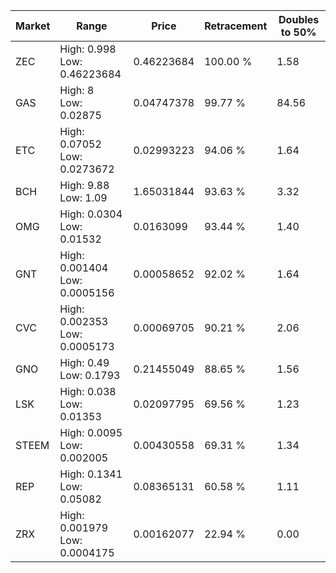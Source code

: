 | Market | Range | Price| Retracement | Doubles to 50% |
| --- | --- | --- | --- | --- |
| ZEC | High: 0.998<br />Low: 0.46223684 | 0.46223684 | 100.00 % | 1.58 |
| GAS | High: 8<br />Low: 0.02875 | 0.04747378 | 99.77 % | 84.56 |
| ETC | High: 0.07052<br />Low: 0.0273672 | 0.02993223 | 94.06 % | 1.64 |
| BCH | High: 9.88<br />Low: 1.09 | 1.65031844 | 93.63 % | 3.32 |
| OMG | High: 0.0304<br />Low: 0.01532 | 0.0163099 | 93.44 % | 1.40 |
| GNT | High: 0.001404<br />Low: 0.0005156 | 0.00058652 | 92.02 % | 1.64 |
| CVC | High: 0.002353<br />Low: 0.0005173 | 0.00069705 | 90.21 % | 2.06 |
| GNO | High: 0.49<br />Low: 0.1793 | 0.21455049 | 88.65 % | 1.56 |
| LSK | High: 0.038<br />Low: 0.01353 | 0.02097795 | 69.56 % | 1.23 |
| STEEM | High: 0.0095<br />Low: 0.002005 | 0.00430558 | 69.31 % | 1.34 |
| REP | High: 0.1341<br />Low: 0.05082 | 0.08365131 | 60.58 % | 1.11 |
| ZRX | High: 0.001979<br />Low: 0.0004175 | 0.00162077 | 22.94 % | 0.00 |
